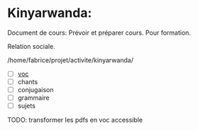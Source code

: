 # Kinyarwanda:

Document de cours:
Prévoir et préparer cours.
Pour formation.

Relation sociale.

/home/fabrice/projet/activite/kinyarwanda/

- [ ] [voc](voc)
- [ ] chants
- [ ] conjugaison
- [ ] grammaire
- [ ] sujets

TODO: transformer les pdfs en voc accessible

